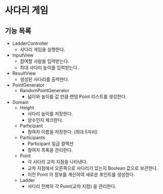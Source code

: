 # 사다리 게임

## 기능 목록
- LadderController
  - 사다리 게임을 실행한다.
- InputView
  - 참여할 사람을 입력받는다.
  - 최대 사다리 높이를 입력받는다.
- ResultView
  - 생성된 사다리를 출력한다.
- PointGenerator
  - RandomPointGenerator
    - 넓이와 높이를 값 만큼 랜덤 Point 리스트를 생성한다.
- Domain
  - Height
    - 사다리 높이를 저장한다.
    - 양수인지 체크한다.
  - Participant
    - 참여자 이름을 저장한다. (최대 5자리)
  - Participants
    - Participant 일급 컬렉션
    - 참여자 목록을 관리한다.
  - Point
    - 각 사다리 교차 지점을 나타낸다.
    - 교차 지점에서 오른쪽으로 사다리가 있는지 Boolean 값으로 보관한다.
    - 이전 Point 의 정보를 계산하여 새로운 포인트를 생성한다.
  - Ladder
    - 사다리 전체의 각 Point(교차 지점) 을 관리한다.